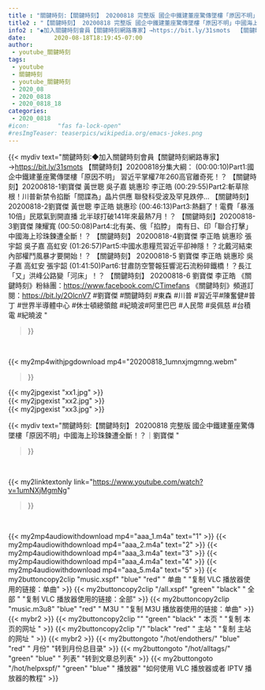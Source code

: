 ```yaml
---
title : "關鍵時刻:【關鍵時刻】 20200818 完整版 國企中鐵建董座驚傳墜樓「原因不明」中國海上珍珠鍊遭全斷！？｜劉寶傑 "
title2 : "【關鍵時刻】 20200818 完整版 國企中鐵建董座驚傳墜樓「原因不明」中國海上珍珠鍊遭全斷！？｜劉寶傑 "
info2 : "◆加入關鍵時刻會員【關鍵時刻網路專家】→https://bit.ly/31smots  【關鍵時刻】20200818分集大綱：  (00:00:10)Part1:國企中鐵建董座驚傳墜樓「原因不明」 習近平掌權7年260高官離奇死！？ 【關鍵時刻】20200818-1劉寶傑 黃世聰 吳子嘉 姚惠珍 李正皓  (00:29:55)Part2:斬草除根！川普新禁令掐斷「間諜為」晶片供應 聯發科受波及罕見跌停… 【關鍵時刻】20200818-2劉寶傑 黃世聰 李正皓 姚惠珍  (00:46:13)Part3:熱翻了！電費「暴漲10倍」民眾氣到開直播 北半球打破141年來最熱7月！？ 【關鍵時刻】20200818-3劉寶傑 陳耀寬  (00:50:08)Part4:北有美、俄「掐脖」 南有日、印「聯合打擊」 中國海上珍珠鍊遭全斷！？ 【關鍵時刻】 20200818-4劉寶傑 李正皓 姚惠珍 張宇韶 吳子嘉 高虹安  (01:26:57)Part5:中國水患糧荒習近平卻神隱！？北戴河結束內部權鬥風暴才要開始！？ 【關鍵時刻】 20200818-5 劉寶傑 李正皓 姚惠珍 吳子嘉 高虹安 張宇韶  (01:41:50)Part6:甘肅防空警報狂響泥石流粉碎鐵橋！？長江「又」洪峰公路變「河床」！？ 【關鍵時刻】 20200818-6 劉寶傑 李正皓  《關鍵時刻》粉絲團：https://www.facebook.com/CTimefans 《關鍵時刻》頻道訂閱：https://bit.ly/2OlcnV7  #劉寶傑 #關鍵時刻 #東森 #川普 #習近平#陳奮健#普丁 #世界半導體中心 #休士頓總領館 #紀曉波#阿里巴巴 #人民幣 #吳佩慈 #台積電 #紀曉波 "
date:        2020-08-18T18:19:45-07:00
author:
 - youtube_關鍵時刻
tags:
 - youtube
 - 關鍵時刻
 - youtube_關鍵時刻
 - 2020_08
 - 2020_0818
 - 2020_0818_18
categories:
 - 2020_0818
#icon:        "fas fa-lock-open"
#resImgTeaser: teaserpics/wikipedia.org/emacs-jokes.png
---
```


{{< mydiv text="關鍵時刻:◆加入關鍵時刻會員【關鍵時刻網路專家】→https://bit.ly/31smots  【關鍵時刻】20200818分集大綱：  (00:00:10)Part1:國企中鐵建董座驚傳墜樓「原因不明」 習近平掌權7年260高官離奇死！？ 【關鍵時刻】20200818-1劉寶傑 黃世聰 吳子嘉 姚惠珍 李正皓  (00:29:55)Part2:斬草除根！川普新禁令掐斷「間諜為」晶片供應 聯發科受波及罕見跌停… 【關鍵時刻】20200818-2劉寶傑 黃世聰 李正皓 姚惠珍  (00:46:13)Part3:熱翻了！電費「暴漲10倍」民眾氣到開直播 北半球打破141年來最熱7月！？ 【關鍵時刻】20200818-3劉寶傑 陳耀寬  (00:50:08)Part4:北有美、俄「掐脖」 南有日、印「聯合打擊」 中國海上珍珠鍊遭全斷！？ 【關鍵時刻】 20200818-4劉寶傑 李正皓 姚惠珍 張宇韶 吳子嘉 高虹安  (01:26:57)Part5:中國水患糧荒習近平卻神隱！？北戴河結束內部權鬥風暴才要開始！？ 【關鍵時刻】 20200818-5 劉寶傑 李正皓 姚惠珍 吳子嘉 高虹安 張宇韶  (01:41:50)Part6:甘肅防空警報狂響泥石流粉碎鐵橋！？長江「又」洪峰公路變「河床」！？ 【關鍵時刻】 20200818-6 劉寶傑 李正皓  《關鍵時刻》粉絲團：https://www.facebook.com/CTimefans 《關鍵時刻》頻道訂閱：https://bit.ly/2OlcnV7  #劉寶傑 #關鍵時刻 #東森 #川普 #習近平#陳奮健#普丁 #世界半導體中心 #休士頓總領館 #紀曉波#阿里巴巴 #人民幣 #吳佩慈 #台積電 #紀曉波 "
>}}
<br>


{{< my2mp4withjpgdownload mp4="20200818_1umnxjmgmng.webm"
>}}

{{< my2jpgexist "xx1.jpg" >}}<br>
{{< my2jpgexist "xx2.jpg" >}}<br>
{{< my2jpgexist "xx3.jpg" >}}<br>



{{< mydiv text="關鍵時刻:【關鍵時刻】 20200818 完整版 國企中鐵建董座驚傳墜樓「原因不明」中國海上珍珠鍊遭全斷！？｜劉寶傑 "
>}}
<br>

{{< my2linktextonly link="https://www.youtube.com/watch?v=1umNXjMgmNg"
>}}


<br>

{{< my2mp4audiowithdownload mp4="aaa_1.m4a"    text="1" >}}
{{< my2mp4audiowithdownload mp4="aaa_2.m4a"    text="2" >}}
{{< my2mp4audiowithdownload mp4="aaa_3.m4a"    text="3" >}}
{{< my2mp4audiowithdownload mp4="aaa_4.m4a"    text="4" >}}
{{< my2mp4audiowithdownload mp4="aaa_5.m4a"    text="5" >}}
{{< my2buttoncopy2clip "music.xspf"        "blue"   "red"    " 单曲 "  "复制 VLC 播放器使用的链接：单曲" >}} {{< my2buttoncopy2clip "/all.xspf"         "green"  "black"  " 全部 "  "复制 VLC 播放器使用的链接：全部" >}} {{< my2buttoncopy2clip "music.m3u8"        "blue"   "red"    " M3U  "    "复制 M3U 播放器使用的链接：单曲" >}} {{< mybr2 >}} {{< my2buttoncopy2clip ""                  "green"  "black"  " 本页 "    "复制 本页的网址 " >}} {{< my2buttoncopy2clip "/"                 "black"  "red"    " 主站 "    "复制 主站的网址 " >}} {{< mybr2 >}} {{< my2buttongoto      "/hot/endothers/"   "blue"   "red"    " 月份"   "转到月份总目录" >}} {{< my2buttongoto      "/hot/alltags/"     "green"  "blue"   " 列表"   "转到文章总列表" >}} {{< my2buttongoto      "/hot/helpxspf/"    "green"  "blue"   " 播放器" "如何使用 VLC 播放器或者 IPTV 播放器的教程" >}} 
